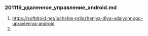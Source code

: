 ### 201119_удаленное_управление_android.md

1. <https://softdroid.net/luchshie-prilozheniya-dlya-udalyonnogo-upravleniya-android>
1. 
